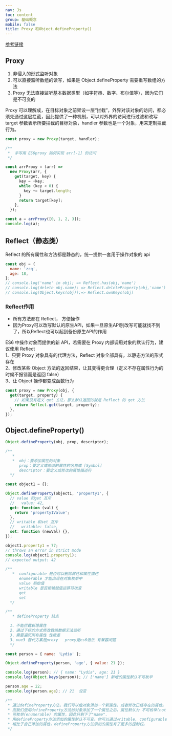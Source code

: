 ```yaml
---
nav: Js
toc: content
group: 基础概念
mobile: false
title: Proxy 和Object.defineProperty()
---
```


<a href="https://juejin.cn/post/7069397770766909476" target="_blank">参考链接</a>

## Proxy

1. 非侵入的形式监听对象
2. 可以直接监听数组的读写，如果是 Object.defineProperty 需要重写数组的方法
3. Proxy 无法直接监听基本数据类型（如字符串、数字、布尔值等），因为它们是不可变的

Proxy 可以理解成，在目标对象之前架设一层“拦截”，外界对该对象的访问，都必须先通过这层拦截，因此提供了一种机制，可以对外界的访问进行过滤和改写 target 参数表示所要拦截的目标对象，handler 参数也是一个对象，用来定制拦截行为。

```js
const proxy = new Proxy(target, handler);

/**
 *  手写用 ES6proxy 如何实现 arr[-1] 的访问
 */

const arrProxy = (arr) =>
  new Proxy(arr, {
    get(target, key) {
      key = +key;
      while (key < 0) {
        key += target.length;
      }
      return target[key];
    },
  });

const a = arrProxy([0, 1, 2, 3]);
console.log(a);
```

## Reflect（静态类）

Reflect 的所有属性和方法都是静态的，统一提供一套用于操作对象的 api

```js
const obj = {
  name: 'zcq',
  age: 18,
};
// console.log('name' in obj); => Reflect.has(obj,'name')
// console.log(delete obj.name); => Reflect.deleteProperty(obj,'name')
// console.log(Object.keys(obj));=> Reflect.ownKeys(obj)
```

###  Reflect作用
- 所有方法都在 Reflect， 方便操作
- 因为Proxy可以改写默认的原生API，如果一旦原生API别改写可能就找不到了，所以Reflect也可以起到备份原生API的作用

ES6 中操作对象而提供的新 API，若需要在 Proxy 内部调用对象的默认行为，建议使用 Reflect  
1、只要 Proxy 对象具有的代理方法，Reflect 对象全部具有，以静态方法的形式存在  
2、修改某些 Object 方法的返回结果，让其变得更合理（定义不存在属性行为的时候不报错而是返回 false）  
3、让 Object 操作都变成函数行为

```js
const proxy = new Proxy(obj, {
  get(target, property) {
    // 如果没有定义 get 方法，那么默认返回的就是 Reflect 的 get 方法
    return Reflect.get(target, property);
  },
});
```

## Object.defineProperty()

```js
Object.defineProperty(obj, prop, descriptor);

/**
   * 
   *  obj：要添加属性的对象
      prop：要定义或修改的属性的名称或 [Symbol]
      descriptor：要定义或修改的属性描述符
  */

const object1 = {};

Object.defineProperty(object1, 'property1', {
  // value 和get 互斥
  //   value: 42,
  get: function (val) {
    return 'property1Value';
  },
  // writable 和set 互斥
  //   writable: false,
  set: function (newVal) {},
});

object1.property1 = 77;
// throws an error in strict mode
console.log(object1.property1);
// expected output: 42

/**
   *  configurable 是否可以删除属性和属性描述
      enumerable 才能出现在对象枚举中
      value 初始值
      writable 是否能被赋值运算符改变
      get
      set
  */

/**
   * defineProperty 缺点

  1、不能拦截新增属性
  2、通过下标的方式修改数组数据无法监听
  3、需要遍历所有属性 性能差
  3、vue3 替代方案是proxy   proxy是es6语法 有兼容问题
  */

const person = { name: 'Lydia' };

Object.defineProperty(person, 'age', { value: 21 });

console.log(person); // { name: "Lydia", age: 21 }
console.log(Object.keys(person)); // ['name'] 新增的属性默认不可枚举

person.age = 22;
console.log(person.age); // 21  没变

/**
 * 通过defineProperty方法，我们可以给对象添加一个新属性，或者修改已经存在的属性。
 * 而我们使用defineProperty方法给对象添加了一个属性之后，属性默认为 不可枚举(not enumerable). Object.keys方法仅返回对象中
 * 可枚举(enumerable) 的属性，因此只剩下了"name".
 * 用defineProperty方法添加的属性默认不可变。你可以通过writable, configurable 和 enumerable属性来改变这一行为。这样的话，
 * 相比于自己添加的属性，defineProperty方法添加的属性有了更多的控制权。
 */
```
